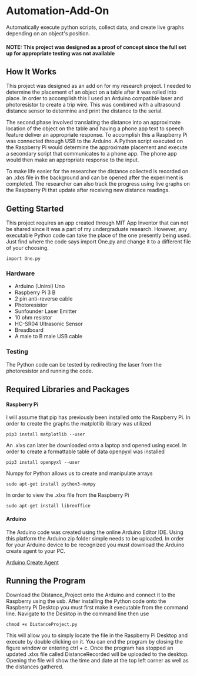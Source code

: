 # Automation-Add-On
Automatically execute python scripts, collect data, and create live graphs depending on an object's position.  

#### NOTE: This project was designed as a proof of concept since the full set up for appropriate testing was not available

## How It Works
This project was designed as an add on for my research project. I needed to determine the placement of an object on a table after it was rolled into place. In order to accomplish this I used an Arduino compatible laser and photoresistor to create a trip wire. This was combined with a ultrasound distance sensor to determine and print the distance to the serial. 

The second phase involved translating the distance into an approximate location of the object on the table and having a phone app text to speech feature deliver an appropriate response. To accomplish this a Raspberry Pi was connected through USB to the Arduino. A Python script executed on the Raspberry Pi would determine the approximate placement and execute a secondary script that communicates to a phone app. The phone app would then make an appropriate response to the input. 

To make life easier for the researcher the distance collected is recorded on an .xlxs file in the background and can be opened after the experiment is completed. The researcher can also track the progress using live graphs on the Raspberry Pi that update after receiving new distance readings.

## Getting Started
This project requires an app created through MIT App Inventor that can not be shared since it was a part of my undergraduate research. However, any executable Python code can take the place of the one presently being used. Just find where the code says import One.py and change it to a different file of your choosing. 
```
import One.py
```
### Hardware
* Arduino (Uniroi) Uno
* Raspberry Pi 3 B
* 2 pin anti-reverse cable
* Photoresistor
* Sunfounder Laser Emitter
* 10 ohm resistor
* HC-SR04 Ultrasonic Sensor
* Breadboard
* A male to B male USB cable

### Testing
The Python code can be tested by redirecting the laser from the photoresistor and running the code. 

## Required Libraries and Packages 

#### Raspberry Pi
I will assume that pip has previously been installed onto the Raspberry Pi.
In order to create the graphs the matplotlib library was utilized
```
pip3 install matplotlib --user
```
An .xlxs can later be downloaded onto a laptop and opened using excel. In order to create a formattable table of data openpyxl was installed
```
pip3 install openpyxl --user
```
Numpy for Python allows us to create and manipulate arrays
```
sudo apt-get install python3-numpy
```
In order to view the .xlxs file from the Raspberry Pi
```
sudo apt-get install libreoffice 
```
#### Arduino
The Arduino code was created using the online Arduino Editor IDE. Using this platform the Arduino zip folder simple needs to be uploaded. In order for your Arduino device to be recognized you must download the Arduino create agent to your PC.

[Arduino Create Agent](https://create.arduino.cc/getting-started/plugin)

## Running the Program
Download the Distance_Project onto the Arduino and connect it to the Raspberry using the usb. 
After installing the Python code onto the Raspberry Pi Desktop you must first make it executable from the command line.
Navigate to the Desktop in the command line then use
```
chmod +x DistanceProject.py
```
This will allow you to simply locate the file in the Raspberry Pi Desktop and execute by double clicking on it. 
You can end the program by closing the figure window or entering ctrl + c. Once the program has stopped an updated .xlxs file called DistanceRecorded will be uploaded to the desktop. Opening the file will show the time and date at the top left corner as well as the distances gathered.

